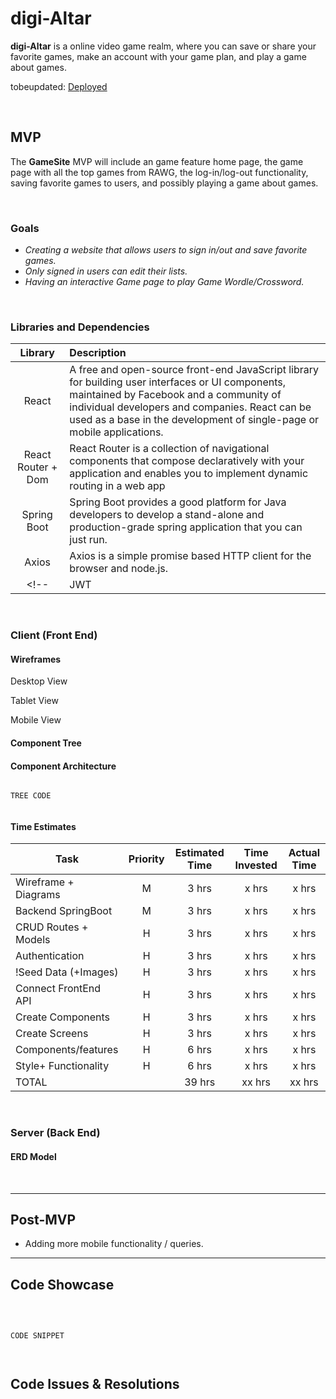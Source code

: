 # digi-Altar

**digi-Altar** is a online video game realm, where you can save or share your favorite games, make an account with your game plan, and play a game about games.

tobeupdated:
[Deployed](https://link.com)

<br>

## MVP

The **GameSite** MVP will include an game feature home page, the game page with all the top games from RAWG, the log-in/log-out functionality, saving favorite games to users, and possibly playing a game about games.

<br>

### Goals

- _Creating a website that allows users to sign in/out and save favorite games._
- _Only signed in users can edit their lists._
- _Having an interactive Game page to play Game Wordle/Crossword._
<!-- CHANGE IF NEEDED -->


<br>

### Libraries and Dependencies


|     Library      | Description                                |
| :--------------: | :----------------------------------------- |
|      React       | A free and open-source front-end JavaScript library for building user interfaces or UI components, maintained by Facebook and a community of individual developers and companies. React can be used as a base in the development of single-page or mobile applications.  |
|   React Router + Dom  | React Router is a collection of navigational components that compose declaratively with your application and enables you to implement dynamic routing in a web app |
|   Spring Boot   | Spring Boot provides a good platform for Java developers to develop a stand-alone and production-grade spring application that you can just run. |
|  Axios | Axios is a simple promise based HTTP client for the browser and node.js.  |
<!-- |  JWT | A ruby implementation of the RFC 7519 OAuth JSON Web Token (JWT) standard. | -->


<br>

### Client (Front End)

#### Wireframes

<!-- ![Desktop](https://i.imgur.com/i6RrEWb.png) -->

Desktop View

<!-- ![Tablet](https://i.imgur.com/0FQJKfS.png)  -->

Tablet View

<!-- ![Mobile](https://i.imgur.com/PqibOc8.png) -->

Mobile View

#### Component Tree

<!-- ![Component Tree Sample](https://i.imgur.com/bMVI9Xo.png) -->


#### Component Architecture



``` structure

TREE CODE


```

#### Time Estimates


| Task                 | Priority | Estimated Time | Time Invested | Actual Time |
| -------------------  | :------: | :------------: | :-----------: | :---------: |
| Wireframe + Diagrams |    M     |     3 hrs      |     x hrs     |    x hrs    |
|  Backend SpringBoot  |    M     |     3 hrs      |     x hrs     |    x hrs    |
| CRUD Routes + Models |    H     |     3 hrs      |     x hrs     |    x hrs    |
|    Authentication    |    H     |     3 hrs      |     x hrs     |    x hrs    |
| !Seed Data (+Images) |    H     |     3 hrs      |     x hrs     |    x hrs    |
| Connect FrontEnd API |    H     |     3 hrs      |     x hrs     |    x hrs    |
|   Create Components  |    H     |     3 hrs      |     x hrs     |    x hrs    |
|    Create Screens    |    H     |     3 hrs      |     x hrs     |    x hrs    |
|  Components/features |    H     |     6 hrs      |     x hrs     |    x hrs    |
| Style+ Functionality |    H     |     6 hrs      |     x hrs     |    x hrs    |
| TOTAL                |          |    39 hrs      |    xx hrs     |    xx hrs   |



<br>

### Server (Back End)

#### ERD Model

<!-- ![ERD](https://i.imgur.com/8BepqIK.png) -->
<br>

***

## Post-MVP

- Adding more mobile functionality / queries.

***

## Code Showcase

<br>

```

CODE SNIPPET



```

## Code Issues & Resolutions

<br>


